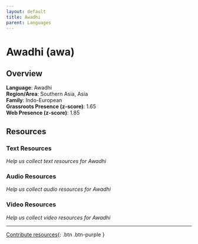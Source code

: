 ```yaml
---
layout: default
title: Awadhi
parent: Languages
---
```


# Awadhi (awa)

## Overview

**Language**: Awadhi  
**Region/Area**: Southern Asia, Asia  
**Family**: Indo-European  
**Grassroots Presence (z-score)**: 1.65  
**Web Presence (z-score)**: 1.85  

## Resources

### Text Resources
*Help us collect text resources for Awadhi*

### Audio Resources
*Help us collect audio resources for Awadhi*

### Video Resources
*Help us collect video resources for Awadhi*

---

[Contribute resources](https://forms.office.com/e/1SfLJx3u1r){: .btn .btn-purple }
